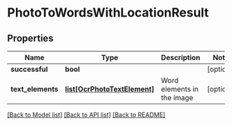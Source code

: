 # PhotoToWordsWithLocationResult

## Properties
Name | Type | Description | Notes
------------ | ------------- | ------------- | -------------
**successful** | **bool** |  | [optional] 
**text_elements** | [**list[OcrPhotoTextElement]**](OcrPhotoTextElement.md) | Word elements in the image | [optional] 

[[Back to Model list]](../README.md#documentation-for-models) [[Back to API list]](../README.md#documentation-for-api-endpoints) [[Back to README]](../README.md)


